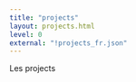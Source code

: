 ```yaml
---
title: "projects"
layout: projects.html
level: 0
external: "!projects_fr.json"
---
```


Les projects
